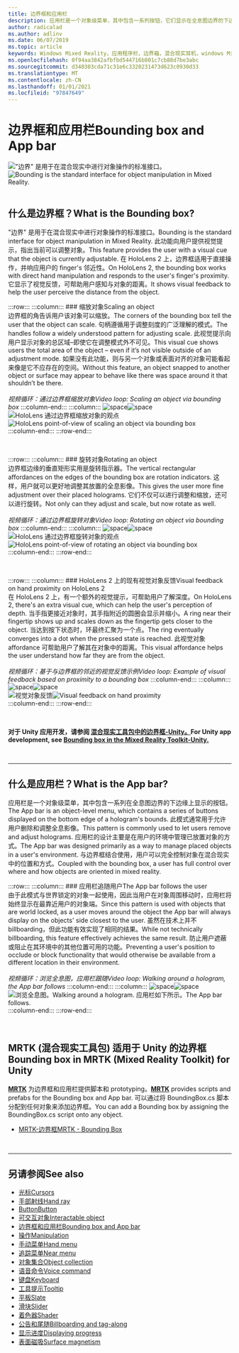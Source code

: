 ```yaml
---
title: 边界框和应用栏
description: 应用栏是一个对象级菜单，其中包含一系列按钮，它们显示在全息图边界的下边缘。
author: radicalad
ms.author: adlinv
ms.date: 06/07/2019
ms.topic: article
keywords: Windows Mixed Reality，应用程序栏，边界箱，混合现实耳机，windows Mixed Reality 耳机，虚拟现实耳机，HoloLens，MRTK，混合现实工具包
ms.openlocfilehash: 0f94aa3842afbfbd544716b801c7cb88d7be3abc
ms.sourcegitcommit: d340303cda71c31e6c3320231473d623c0930d33
ms.translationtype: MT
ms.contentlocale: zh-CN
ms.lasthandoff: 01/01/2021
ms.locfileid: "97847649"
---
```

# <a name="bounding-box-and-app-bar"></a><span data-ttu-id="15ce9-104">边界框和应用栏</span><span class="sxs-lookup"><span data-stu-id="15ce9-104">Bounding box and App bar</span></span>
<span data-ttu-id="15ce9-105">!["边界" 是用于在混合现实中进行对象操作的标准接口。](images/UX_Hero_BoundingBox.jpg)</span><span class="sxs-lookup"><span data-stu-id="15ce9-105">![Bounding is the standard interface for object manipulation in Mixed Reality.](images/UX_Hero_BoundingBox.jpg)</span></span><br>
<br>

## <a name="what-is-the-bounding-box"></a><span data-ttu-id="15ce9-106">什么是边界框？</span><span class="sxs-lookup"><span data-stu-id="15ce9-106">What is the Bounding box?</span></span>

<span data-ttu-id="15ce9-107">"边界" 是用于在混合现实中进行对象操作的标准接口。</span><span class="sxs-lookup"><span data-stu-id="15ce9-107">Bounding is the standard interface for object manipulation in Mixed Reality.</span></span> <span data-ttu-id="15ce9-108">此功能向用户提供视觉提示，指出当前可以调整对象。</span><span class="sxs-lookup"><span data-stu-id="15ce9-108">This feature provides the user with a visual cue that the object is currently adjustable.</span></span> <span data-ttu-id="15ce9-109">在 HoloLens 2 上，边界框适用于直接操作，并响应用户的 finger's 邻近性。</span><span class="sxs-lookup"><span data-stu-id="15ce9-109">On HoloLens 2, the bounding box works with direct hand manipulation and responds to the user's finger's proximity.</span></span> <span data-ttu-id="15ce9-110">它显示了视觉反馈，可帮助用户感知与对象的距离。</span><span class="sxs-lookup"><span data-stu-id="15ce9-110">It shows visual feedback to help the user perceive the distance from the object.</span></span>

:::row:::
    :::column:::
        ### <a name="scaling-an-objectbr"></a><span data-ttu-id="15ce9-111">缩放对象</span><span class="sxs-lookup"><span data-stu-id="15ce9-111">Scaling an object</span></span><br>
        <span data-ttu-id="15ce9-112">边界框的角告诉用户该对象可以缩放。</span><span class="sxs-lookup"><span data-stu-id="15ce9-112">The corners of the bounding box tell the user that the object can scale.</span></span> <span data-ttu-id="15ce9-113">句柄遵循用于调整刻度的广泛理解的模式。</span><span class="sxs-lookup"><span data-stu-id="15ce9-113">The handles follow a widely understood pattern for adjusting scale.</span></span> <span data-ttu-id="15ce9-114">此视觉提示向用户显示对象的总区域–即使它在调整模式外不可见。</span><span class="sxs-lookup"><span data-stu-id="15ce9-114">This visual cue shows users the total area of the object – even if it’s not visible outside of an adjustment mode.</span></span> <span data-ttu-id="15ce9-115">如果没有此功能，则与另一个对象或表面对齐的对象可能看起来像是它不应存在的空间。</span><span class="sxs-lookup"><span data-stu-id="15ce9-115">Without this feature, an object snapped to another object or surface may appear to behave like there was space around it that shouldn’t be there.</span></span><br>
        <br>
        <span data-ttu-id="15ce9-116">*视频循环：通过边界框缩放对象*</span><span class="sxs-lookup"><span data-stu-id="15ce9-116">*Video loop: Scaling an object via bounding box*</span></span>
    :::column-end:::
        :::column:::
        <span data-ttu-id="15ce9-117">![space](images/spacer-20x582.png)</span><span class="sxs-lookup"><span data-stu-id="15ce9-117">![space](images/spacer-20x582.png)</span></span><br>
       <span data-ttu-id="15ce9-118">![HoloLens 通过边界框缩放对象的观点](images/HoloLens2_BoundingBox.gif)</span><span class="sxs-lookup"><span data-stu-id="15ce9-118">![HoloLens point-of-view of scaling an object via bounding box](images/HoloLens2_BoundingBox.gif)</span></span><br>
    :::column-end:::
:::row-end:::

<br>

:::row:::
    :::column:::
        ### <a name="rotating-an-objectbr"></a><span data-ttu-id="15ce9-119">旋转对象</span><span class="sxs-lookup"><span data-stu-id="15ce9-119">Rotating an object</span></span><br>
        <span data-ttu-id="15ce9-120">边界框边缘的垂直矩形实用是旋转指示器。</span><span class="sxs-lookup"><span data-stu-id="15ce9-120">The vertical rectangular affordances on the edges of the bounding box are rotation indicators.</span></span> <span data-ttu-id="15ce9-121">这样，用户就可以更好地调整其放置的全息影像。</span><span class="sxs-lookup"><span data-stu-id="15ce9-121">This gives the user more fine adjustment over their placed holograms.</span></span> <span data-ttu-id="15ce9-122">它们不仅可以进行调整和缩放，还可以进行旋转。</span><span class="sxs-lookup"><span data-stu-id="15ce9-122">Not only can they adjust and scale, but now rotate as well.</span></span><br>
        <br>
        <span data-ttu-id="15ce9-123">*视频循环：通过边界框旋转对象*</span><span class="sxs-lookup"><span data-stu-id="15ce9-123">*Video loop: Rotating an object via bounding box*</span></span>
    :::column-end:::
        :::column:::
        <span data-ttu-id="15ce9-124">![space](images/spacer-20x582.png)</span><span class="sxs-lookup"><span data-stu-id="15ce9-124">![space](images/spacer-20x582.png)</span></span><br>
       <span data-ttu-id="15ce9-125">![HoloLens 通过边界框旋转对象的观点](images/HoloLens2_BoundingBox_Rotate.gif)</span><span class="sxs-lookup"><span data-stu-id="15ce9-125">![HoloLens point-of-view of rotating an object via bounding box](images/HoloLens2_BoundingBox_Rotate.gif)</span></span><br>
    :::column-end:::
:::row-end:::

<br>

:::row:::
    :::column:::
        ### <a name="visual-feedback-on-hand-proximity-on-hololens-2br"></a><span data-ttu-id="15ce9-126">HoloLens 2 上的现有视觉对象反馈</span><span class="sxs-lookup"><span data-stu-id="15ce9-126">Visual feedback on hand proximity on HoloLens 2</span></span><br>
        <span data-ttu-id="15ce9-127">在 HoloLens 2 上，有一个额外的视觉提示，可帮助用户了解深度。</span><span class="sxs-lookup"><span data-stu-id="15ce9-127">On HoloLens 2, there's an extra visual cue, which can help the user's perception of depth.</span></span> <span data-ttu-id="15ce9-128">当手指更接近对象时，其手指附近的圆圈会显示并缩小。</span><span class="sxs-lookup"><span data-stu-id="15ce9-128">A ring near their fingertip shows up and scales down as the fingertip gets closer to the object.</span></span> <span data-ttu-id="15ce9-129">当达到按下状态时，环最终汇聚为一个点。</span><span class="sxs-lookup"><span data-stu-id="15ce9-129">The ring eventually converges into a dot when the pressed state is reached.</span></span> <span data-ttu-id="15ce9-130">此视觉对象 affordance 可帮助用户了解其在对象中的距离。</span><span class="sxs-lookup"><span data-stu-id="15ce9-130">This visual affordance helps the user understand how far they are from the object.</span></span><br>
        <br>
        <span data-ttu-id="15ce9-131">*视频循环：基于与边界框的邻近的视觉反馈示例*</span><span class="sxs-lookup"><span data-stu-id="15ce9-131">*Video loop: Example of visual feedback based on proximity to a bounding box*</span></span>
    :::column-end:::
        :::column:::
        <span data-ttu-id="15ce9-132">![space](images/spacer-20x582.png)</span><span class="sxs-lookup"><span data-stu-id="15ce9-132">![space](images/spacer-20x582.png)</span></span><br>
       <span data-ttu-id="15ce9-133">![视觉对象反馈](images/HoloLens2_Proximity.gif)</span><span class="sxs-lookup"><span data-stu-id="15ce9-133">![Visual feedback on hand proximity](images/HoloLens2_Proximity.gif)</span></span><br>
    :::column-end:::
:::row-end:::

<br>

<span data-ttu-id="15ce9-134">**对于 Unity 应用开发，请参阅 [混合现实工具包中的边界框-Unity。](https://microsoft.github.io/MixedRealityToolkit-Unity/Documentation/README_BoundingBox.html)**</span><span class="sxs-lookup"><span data-stu-id="15ce9-134">**For Unity app development, see [Bounding box in the Mixed Reality Toolkit-Unity.](https://microsoft.github.io/MixedRealityToolkit-Unity/Documentation/README_BoundingBox.html)**</span></span>

<br>

---

## <a name="what-is-the-app-bar"></a><span data-ttu-id="15ce9-135">什么是应用栏？</span><span class="sxs-lookup"><span data-stu-id="15ce9-135">What is the App bar?</span></span>

<span data-ttu-id="15ce9-136">应用栏是一个对象级菜单，其中包含一系列在全息图边界的下边缘上显示的按钮。</span><span class="sxs-lookup"><span data-stu-id="15ce9-136">The App bar is an object-level menu, which contains a series of buttons displayed on the bottom edge of a hologram's bounds.</span></span> <span data-ttu-id="15ce9-137">此模式通常用于允许用户删除和调整全息影像。</span><span class="sxs-lookup"><span data-stu-id="15ce9-137">This pattern is commonly used to let users remove and adjust holograms.</span></span> <span data-ttu-id="15ce9-138">应用栏的设计主要是在用户的环境中管理已放置对象的方式。</span><span class="sxs-lookup"><span data-stu-id="15ce9-138">The App bar was designed primarily as a way to manage placed objects in a user's environment.</span></span> <span data-ttu-id="15ce9-139">与边界框结合使用，用户可以完全控制对象在混合现实中的位置和方式。</span><span class="sxs-lookup"><span data-stu-id="15ce9-139">Coupled with the bounding box, a user has full control over where and how objects are oriented in mixed reality.</span></span>

:::row:::
    :::column:::
        ### <a name="the-app-bar-follows-the-userbr"></a><span data-ttu-id="15ce9-140">应用栏追随用户</span><span class="sxs-lookup"><span data-stu-id="15ce9-140">The App bar follows the user</span></span><br>
        <span data-ttu-id="15ce9-141">由于此模式与世界锁定的对象一起使用，因此当用户在对象周围移动时，应用栏将始终显示在最靠近用户的对象端。</span><span class="sxs-lookup"><span data-stu-id="15ce9-141">Since this pattern is used with objects that are world locked, as a user moves around the object the App bar will always display on the objects' side closest to the user.</span></span> <span data-ttu-id="15ce9-142">虽然在技术上并不 billboarding，但此功能有效实现了相同的结果。</span><span class="sxs-lookup"><span data-stu-id="15ce9-142">While not technically billboarding, this feature effectively achieves the same result.</span></span> <span data-ttu-id="15ce9-143">防止用户遮蔽或阻止在其环境中的其他位置可用的功能。</span><span class="sxs-lookup"><span data-stu-id="15ce9-143">Preventing a user's position to occlude or block functionality that would otherwise be available from a different location in their environment.</span></span> <br>
        <br>
        <span data-ttu-id="15ce9-144">*视频循环：浏览全息图，应用栏跟随*</span><span class="sxs-lookup"><span data-stu-id="15ce9-144">*Video loop: Walking around a hologram, the App bar follows*</span></span>
    :::column-end:::
        :::column:::
        <span data-ttu-id="15ce9-145">![space](images/spacer-20x582.png)</span><span class="sxs-lookup"><span data-stu-id="15ce9-145">![space](images/spacer-20x582.png)</span></span><br>
       <span data-ttu-id="15ce9-146">![浏览全息图。</span><span class="sxs-lookup"><span data-stu-id="15ce9-146">![Walking around a hologram.</span></span> <span data-ttu-id="15ce9-147">应用栏如下所示。](images/HoloLens2_AppBarFollowing.gif)</span><span class="sxs-lookup"><span data-stu-id="15ce9-147">The App bar follows.](images/HoloLens2_AppBarFollowing.gif)</span></span><br>
    :::column-end:::
:::row-end:::

<br>


## <a name="bounding-box-in-mrtk-mixed-reality-toolkit-for-unity"></a><span data-ttu-id="15ce9-148">MRTK (混合现实工具包) 适用于 Unity 的边界框</span><span class="sxs-lookup"><span data-stu-id="15ce9-148">Bounding box in MRTK (Mixed Reality Toolkit) for Unity</span></span>
<span data-ttu-id="15ce9-149">**[MRTK](https://github.com/Microsoft/MixedRealityToolkit-Unity)** 为边界框和应用栏提供脚本和 prototyping。</span><span class="sxs-lookup"><span data-stu-id="15ce9-149">**[MRTK](https://github.com/Microsoft/MixedRealityToolkit-Unity)** provides scripts and prefabs for the Bounding box and App bar.</span></span> <span data-ttu-id="15ce9-150">可以通过将 BoundingBox.cs 脚本分配到任何对象来添加边界框。</span><span class="sxs-lookup"><span data-stu-id="15ce9-150">You can add a Bounding box by assigning the BoundingBox.cs script onto any object.</span></span>

* [<span data-ttu-id="15ce9-151">MRTK-边界框</span><span class="sxs-lookup"><span data-stu-id="15ce9-151">MRTK - Bounding Box</span></span>](https://microsoft.github.io/MixedRealityToolkit-Unity/Documentation/README_BoundingBox.html)


<br>

---


## <a name="see-also"></a><span data-ttu-id="15ce9-152">另请参阅</span><span class="sxs-lookup"><span data-stu-id="15ce9-152">See also</span></span>

* [<span data-ttu-id="15ce9-153">光标</span><span class="sxs-lookup"><span data-stu-id="15ce9-153">Cursors</span></span>](cursors.md)
* [<span data-ttu-id="15ce9-154">手部射线</span><span class="sxs-lookup"><span data-stu-id="15ce9-154">Hand ray</span></span>](point-and-commit.md)
* [<span data-ttu-id="15ce9-155">Button</span><span class="sxs-lookup"><span data-stu-id="15ce9-155">Button</span></span>](button.md)
* [<span data-ttu-id="15ce9-156">可交互对象</span><span class="sxs-lookup"><span data-stu-id="15ce9-156">Interactable object</span></span>](interactable-object.md)
* [<span data-ttu-id="15ce9-157">边界框和应用栏</span><span class="sxs-lookup"><span data-stu-id="15ce9-157">Bounding box and App bar</span></span>](app-bar-and-bounding-box.md)
* [<span data-ttu-id="15ce9-158">操作</span><span class="sxs-lookup"><span data-stu-id="15ce9-158">Manipulation</span></span>](direct-manipulation.md)
* [<span data-ttu-id="15ce9-159">手动菜单</span><span class="sxs-lookup"><span data-stu-id="15ce9-159">Hand menu</span></span>](hand-menu.md)
* [<span data-ttu-id="15ce9-160">追踪菜单</span><span class="sxs-lookup"><span data-stu-id="15ce9-160">Near menu</span></span>](near-menu.md)
* [<span data-ttu-id="15ce9-161">对象集合</span><span class="sxs-lookup"><span data-stu-id="15ce9-161">Object collection</span></span>](object-collection.md)
* [<span data-ttu-id="15ce9-162">语音命令</span><span class="sxs-lookup"><span data-stu-id="15ce9-162">Voice command</span></span>](voice-input.md)
* [<span data-ttu-id="15ce9-163">键盘</span><span class="sxs-lookup"><span data-stu-id="15ce9-163">Keyboard</span></span>](keyboard.md)
* [<span data-ttu-id="15ce9-164">工具提示</span><span class="sxs-lookup"><span data-stu-id="15ce9-164">Tooltip</span></span>](tooltip.md)
* [<span data-ttu-id="15ce9-165">平板</span><span class="sxs-lookup"><span data-stu-id="15ce9-165">Slate</span></span>](slate.md)
* [<span data-ttu-id="15ce9-166">滑块</span><span class="sxs-lookup"><span data-stu-id="15ce9-166">Slider</span></span>](slider.md)
* [<span data-ttu-id="15ce9-167">着色器</span><span class="sxs-lookup"><span data-stu-id="15ce9-167">Shader</span></span>](shader.md)
* [<span data-ttu-id="15ce9-168">公告和尾随</span><span class="sxs-lookup"><span data-stu-id="15ce9-168">Billboarding and tag-along</span></span>](billboarding-and-tag-along.md)
* [<span data-ttu-id="15ce9-169">显示进度</span><span class="sxs-lookup"><span data-stu-id="15ce9-169">Displaying progress</span></span>](progress.md)
* [<span data-ttu-id="15ce9-170">表面磁吸</span><span class="sxs-lookup"><span data-stu-id="15ce9-170">Surface magnetism</span></span>](surface-magnetism.md)
